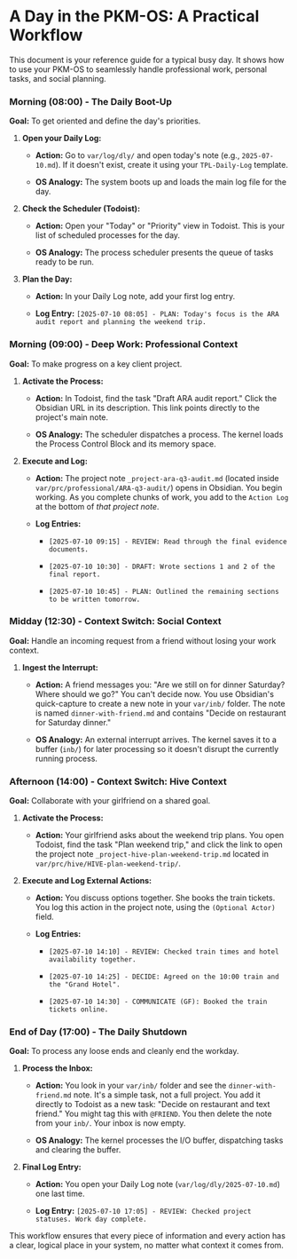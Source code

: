 # A Day in the PKM-OS: A Practical Workflow

This document is your reference guide for a typical busy day. It shows how to use your PKM-OS to seamlessly handle professional work, personal tasks, and social planning.

### **Morning (08:00) - The Daily Boot-Up**

**Goal:** To get oriented and define the day's priorities.

1. **Open your Daily Log:**
    
    - **Action:** Go to `var/log/dly/` and open today's note (e.g., `2025-07-10.md`). If it doesn't exist, create it using your `TPL-Daily-Log` template.
        
    - **OS Analogy:** The system boots up and loads the main log file for the day.
        
2. **Check the Scheduler (Todoist):**
    
    - **Action:** Open your "Today" or "Priority" view in Todoist. This is your list of scheduled processes for the day.
        
    - **OS Analogy:** The process scheduler presents the queue of tasks ready to be run.
        
3. **Plan the Day:**
    
    - **Action:** In your Daily Log note, add your first log entry.
        
    - **Log Entry:** `[2025-07-10 08:05] - PLAN: Today's focus is the ARA audit report and planning the weekend trip.`
        

### **Morning (09:00) - Deep Work: Professional Context**

**Goal:** To make progress on a key client project.

1. **Activate the Process:**
    
    - **Action:** In Todoist, find the task "Draft ARA audit report." Click the Obsidian URL in its description. This link points directly to the project's main note.
        
    - **OS Analogy:** The scheduler dispatches a process. The kernel loads the Process Control Block and its memory space.
        
2. **Execute and Log:**
    
    - **Action:** The project note `_project-ara-q3-audit.md` (located inside `var/prc/professional/ARA-q3-audit/`) opens in Obsidian. You begin working. As you complete chunks of work, you add to the `Action Log` at the bottom of _that project note_.
        
    - **Log Entries:**
        
        - `[2025-07-10 09:15] - REVIEW: Read through the final evidence documents.`
            
        - `[2025-07-10 10:30] - DRAFT: Wrote sections 1 and 2 of the final report.`
            
        - `[2025-07-10 10:45] - PLAN: Outlined the remaining sections to be written tomorrow.`
            

### **Midday (12:30) - Context Switch: Social Context**

**Goal:** Handle an incoming request from a friend without losing your work context.

1. **Ingest the Interrupt:**
    
    - **Action:** A friend messages you: "Are we still on for dinner Saturday? Where should we go?" You can't decide now. You use Obsidian's quick-capture to create a new note in your `var/inb/` folder. The note is named `dinner-with-friend.md` and contains "Decide on restaurant for Saturday dinner."
        
    - **OS Analogy:** An external interrupt arrives. The kernel saves it to a buffer (`inb/`) for later processing so it doesn't disrupt the currently running process.
        

### **Afternoon (14:00) - Context Switch: Hive Context**

**Goal:** Collaborate with your girlfriend on a shared goal.

1. **Activate the Process:**
    
    - **Action:** Your girlfriend asks about the weekend trip plans. You open Todoist, find the task "Plan weekend trip," and click the link to open the project note `_project-hive-plan-weekend-trip.md` located in `var/prc/hive/HIVE-plan-weekend-trip/`.
        
2. **Execute and Log External Actions:**
    
    - **Action:** You discuss options together. She books the train tickets. You log this action in the project note, using the `(Optional Actor)` field.
        
    - **Log Entries:**
        
        - `[2025-07-10 14:10] - REVIEW: Checked train times and hotel availability together.`
            
        - `[2025-07-10 14:25] - DECIDE: Agreed on the 10:00 train and the "Grand Hotel".`
            
        - `[2025-07-10 14:30] - COMMUNICATE (GF): Booked the train tickets online.`
            

### **End of Day (17:00) - The Daily Shutdown**

**Goal:** To process any loose ends and cleanly end the workday.

1. **Process the Inbox:**
    
    - **Action:** You look in your `var/inb/` folder and see the `dinner-with-friend.md` note. It's a simple task, not a full project. You add it directly to Todoist as a new task: "Decide on restaurant and text friend." You might tag this with `@FRIEND`. You then delete the note from your `inb/`. Your inbox is now empty.
        
    - **OS Analogy:** The kernel processes the I/O buffer, dispatching tasks and clearing the buffer.
        
2. **Final Log Entry:**
    
    - **Action:** You open your Daily Log note (`var/log/dly/2025-07-10.md`) one last time.
        
    - **Log Entry:** `[2025-07-10 17:05] - REVIEW: Checked project statuses. Work day complete.`
        

This workflow ensures that every piece of information and every action has a clear, logical place in your system, no matter what context it comes from.